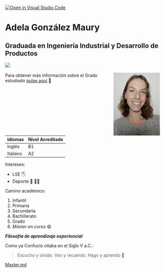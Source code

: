 [![Open in Visual Studio Code](https://classroom.github.com/assets/open-in-vscode-f059dc9a6f8d3a56e377f745f24479a46679e63a5d9fe6f495e02850cd0d8118.svg)](https://classroom.github.com/online_ide?assignment_repo_id=6129510&assignment_repo_type=AssignmentRepo)
# **Adela González Maury**
## Graduada en Ingeniería Industrial y Desarrollo de Productos 

<img src="https://www.ulpgc.es/sites/default/files/ArchivosULPGC/30aniversario/logo_ulpgc_version_vertical_positiva_uso_cotidiano_2_tintas.png"
width="20%"
     />

<img src="Adela.jpeg"
width="30%"
    align=right />


Para obtener más información sobre el Grado estudiado [pulse aquí](https://eiic.ulpgc.es/index.php/estudios/2015-09-03-13-04-41/grado-en-ingenieria-en-diseno-industrial-y-desarrollo-de-productos) :brain:

Idiomas | Nivel Acreditado
------------ | -------------
Inglés | B1
Italiano | A2

Intereses:
* LSE :raised_hand_with_fingers_splayed:
* Deporte :lotus_position: :woman_cartwheeling:
 
 Camino académico:
1. Infantil
1. Primaria
1. Secundaria
1. Bachillerato
1. Grado
1. *Máster en curso* :smile:

__*Filosofía de aprendizaje experiencial*__

Como ya Confucio citaba en el Siglo V a.C.:
>Escucho y olvido.
>Veo y recuerdo.
>Hago y aprendo :yellow_heart:


[Master.md](https://github.com/ULL-MFP-AET-2122/aprender-markdown-adela-gonzalez-maury-alu0101116204/blob/main/master.md)